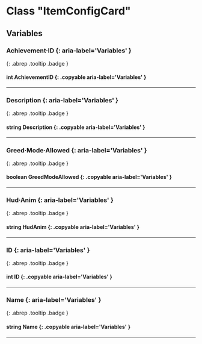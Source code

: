 # Class "ItemConfigCard"
## Variables
### Achievement·ID {: aria-label='Variables' }
[ ](#){: .abrep .tooltip .badge }
#### int AchievementID  {: .copyable aria-label='Variables' }

___
### Description {: aria-label='Variables' }
[ ](#){: .abrep .tooltip .badge }
#### string Description  {: .copyable aria-label='Variables' }

___
### Greed·Mode·Allowed {: aria-label='Variables' }
[ ](#){: .abrep .tooltip .badge }
#### boolean GreedModeAllowed  {: .copyable aria-label='Variables' }

___
### Hud·Anim {: aria-label='Variables' }
[ ](#){: .abrep .tooltip .badge }
#### string HudAnim  {: .copyable aria-label='Variables' }

___
### ID {: aria-label='Variables' }
[ ](#){: .abrep .tooltip .badge }
#### int ID  {: .copyable aria-label='Variables' }

___
### Name {: aria-label='Variables' }
[ ](#){: .abrep .tooltip .badge }
#### string Name  {: .copyable aria-label='Variables' }

___
